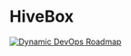 # HiveBox
[![Dynamic DevOps Roadmap](https://devopshive.net/badges/dynamic-devops-roadmap.svg)](https://github.com/DevOpsHiveHQ/dynamic-devops-roadmap)


